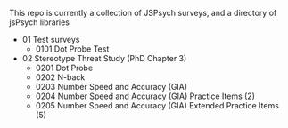 This repo is currently a collection of JSPsych surveys, and a directory of jsPsych libraries

- 01 Test surveys
  * 0101 Dot Probe Test
- 02 Stereotype Threat Study (PhD Chapter 3)
  * 0201 Dot Probe
  * 0202 N-back
  * 0203 Number Speed and Accuracy (GIA)
  * 0204 Number Speed and Accuracy (GIA) Practice Items (2)
  * 0205 Number Speed and Accuracy (GIA) Extended Practice Items (5)

